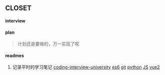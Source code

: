 ## CLOSET

#### interview
#### plan
> 计划还是要做的，万一实现了呢

#### readmes
1. 记录平时的学习笔记
   [coding-interview-university](https://github.com/Imagine-Kuroo/closet/blob/master/readmes/coding.md)
   [es6](https://github.com/Imagine-Kuroo/closet/blob/master/readmes/es6.md)
   [git](https://github.com/Imagine-Kuroo/closet/blob/master/readmes/git.md)
   [python](https://github.com/Imagine-Kuroo/closet/blob/master/readmes/python.md)
   [JS](https://github.com/Imagine-Kuroo/closet/blob/master/readmes/JS.md)
   [vue2](https://github.com/Imagine-Kuroo/closet/blob/master/readmes/vue2.md)